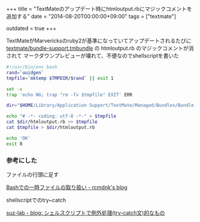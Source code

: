 +++
title = "TextMateのアップデート時にhtmloutput.rbにマジックコメントを追加する"
date = "2014-08-20T00:00:00+09:00"
tags = ["textmate"]

outdated = true
+++

TextMateがMarvericksのruby2が基準になっていてアップデートされるたびに [textmate/bundle-support.tmbundle](https://github.com/textmate/bundle-support.tmbundle) の htmloutput.rb のマジックコメントが消されて マークダウンプレビューが壊れて、不便なのでshellscriptを書いた

```bash
#!/usr/bin/env bash
rand=`uuidgen`
tmpfile=`mktemp $TMPDIR/$rand` || exit 1

set -e
trap 'echo NG; trap "rm -fv $tmpfile" EXIT' ERR

dir="$HOME/Library/Application Support/TextMate/Managed/Bundles/Bundle Support.tmbundle/Support/shared/lib/tm"

echo "# -*- coding: utf-8 -*-" > $tmpfile
cat $dir/htmloutput.rb >> $tmpfile
cat $tmpfile > $dir/htmloutput.rb

echo 'OK'
exit 0
```

### 参考にした
ファイルの行頭に足す

[Bashでの一時ファイルの取り扱い - rcmdnk's blog](http://rcmdnk.github.io/blog/2013/12/08/computer-bash/)

shellscriptでのtry~catch

[suz-lab - blog: シェルスクリプトで例外処理(try-catch文)的なもの](http://blog.suz-lab.com/2012/09/try-catch.html)
